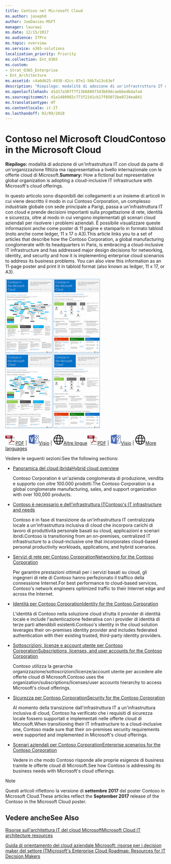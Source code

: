 ```yaml
---
title: Contoso nel Microsoft Cloud
ms.author: josephd
author: JoeDavies-MSFT
manager: laurawi
ms.date: 12/15/2017
ms.audience: ITPro
ms.topic: overview
ms.service: o365-solutions
localization_priority: Priority
ms.collection: Ent_O365
ms.custom:
- Strat_O365_Enterprise
- Ent_Architecture
ms.assetid: c4a6d625-4938-42cc-87e1-56b7a13c63ef
description: "Riepilogo: modalità di adozione di un'infrastruttura IT con cloud da parte di un'organizzazione fittizia ma rappresentativa a livello internazionale con le offerte cloud di Microsoft."
ms.openlocfilehash: d1d17a307f7f13668897343b69dcaebbedb4a7a4
ms.sourcegitcommit: d1a1480982c773f2241cb17f85072be8724ea841
ms.translationtype: HT
ms.contentlocale: it-IT
ms.lasthandoff: 02/09/2018
---
```

# <a name="contoso-in-the-microsoft-cloud"></a><span data-ttu-id="491a9-103">Contoso nel Microsoft Cloud</span><span class="sxs-lookup"><span data-stu-id="491a9-103">Contoso in the Microsoft Cloud</span></span>

 <span data-ttu-id="491a9-104">**Riepilogo:** modalità di adozione di un'infrastruttura IT con cloud da parte di un'organizzazione fittizia ma rappresentativa a livello internazionale con le offerte cloud di Microsoft.</span><span class="sxs-lookup"><span data-stu-id="491a9-104">**Summary:** How a fictional but representative global organization is adopting a cloud-inclusive IT infrastructure with Microsoft's cloud offerings.</span></span>
  
<span data-ttu-id="491a9-p101">In questo articolo sono disponibili dei collegamenti a un insieme di articoli in cui viene descritto il modo in cui Contoso Corporation, un complesso industriale globale con sede principale a Parigi, passa a un'infrastruttura IT con cloud e prende decisioni importanti sulla progettazione di rete, identità e sicurezza, oltre al modo in cui vengono implementati gli scenari cloud aziendali per risolvere i problemi aziendali. È possibile visualizzare queste informazioni anche come poster di 11 pagine e stamparlo in formato tabloid (noto anche come ledger, 11 x 17 o A3).</span><span class="sxs-lookup"><span data-stu-id="491a9-p101">This article links you to a set of articles that describe how the Contoso Corporation, a global manufacturing conglomerate with its headquarters in Paris, is embracing a cloud-inclusive IT infrastructure and has addressed major design decisions for networking, identity, and security and how it is implementing enterprise cloud scenarios to address its business problems. You can also view this information as an 11-page poster and print it in tabloid format (also known as ledger, 11 x 17, or A3).</span></span>
  
<span data-ttu-id="491a9-107">[![Immagine cursore di Contoso nel poster di Microsoft Cloud.](images/Contoso_Poster/Thumbnail.png)](https://www.microsoft.com/download/details.aspx?id=54427)</span><span class="sxs-lookup"><span data-stu-id="491a9-107">[![Thumb image of the Contoso in the Microsoft Cloud poster.](images/Contoso_Poster/Thumbnail.png)](https://www.microsoft.com/download/details.aspx?id=54427)</span></span>
  
<span data-ttu-id="491a9-108">![File PDF](images/Common_Images/PDFIcon.png)[PDF](https://go.microsoft.com/fwlink/p/?linkid=842085)  | ![File Visio](images/Common_Images/VisioIcon.png)[Visio](https://go.microsoft.com/fwlink/p/?linkid=842086)  | ![Visualizzare una pagina con le versioni in altre lingue](images/Common_Images/GlobeIcon.png)[Altre lingue](https://www.microsoft.com/download/details.aspx?id=54427)</span><span class="sxs-lookup"><span data-stu-id="491a9-108">![PDF file](images/Common_Images/PDFIcon.png)[PDF](https://go.microsoft.com/fwlink/p/?linkid=842085)  | ![Visio file](images/Common_Images/VisioIcon.png)[Visio](https://go.microsoft.com/fwlink/p/?linkid=842086)  | ![See a page with versions in additional languages](images/Common_Images/GlobeIcon.png)[More languages](https://www.microsoft.com/download/details.aspx?id=54427)</span></span>
  
<span data-ttu-id="491a9-109">Vedere le seguenti sezioni:</span><span class="sxs-lookup"><span data-stu-id="491a9-109">See the following sections:</span></span>
  
- [<span data-ttu-id="491a9-110">Panoramica del cloud ibrida</span><span class="sxs-lookup"><span data-stu-id="491a9-110">Hybrid cloud overview</span></span>](hybrid-cloud-overview.md)
    
    <span data-ttu-id="491a9-111">Contoso Corporation è un'azienda conglomerata di produzione, vendita e supporto con oltre 100.000 prodotti.</span><span class="sxs-lookup"><span data-stu-id="491a9-111">The Contoso Corporation is a global conglomerate manufacturing, sales, and support organization with over 100,000 products.</span></span>
    
- [<span data-ttu-id="491a9-112">Contoso è necessario e dell'infrastruttura IT</span><span class="sxs-lookup"><span data-stu-id="491a9-112">Contoso's IT infrastructure and needs</span></span>](contoso-it-infrastructure-and-needs.md)
    
    <span data-ttu-id="491a9-113">Contoso è in fase di transizione da un'infrastruttura IT centralizzata locale a un'infrastruttura inclusiva di cloud che incorpora carichi di lavoro di produttività personale basati su cloud, applicazioni e scenari ibridi.</span><span class="sxs-lookup"><span data-stu-id="491a9-113">Contoso is transitioning from an on-premises, centralized IT infrastructure to a cloud-inclusive one that incorporates cloud-based personal productivity workloads, applications, and hybrid scenarios.</span></span>
    
- [<span data-ttu-id="491a9-114">Servizi di rete per Contoso Corporation</span><span class="sxs-lookup"><span data-stu-id="491a9-114">Networking for the Contoso Corporation</span></span>](networking-for-the-contoso-corporation.md)
    
    <span data-ttu-id="491a9-115">Per garantire prestazioni ottimali per i servizi basati su cloud, gli ingegneri di rete di Contoso hanno perfezionato il traffico della connessione Internet.</span><span class="sxs-lookup"><span data-stu-id="491a9-115">For best performance to cloud-based services, Contoso's network engineers optimized traffic to their Internet edge and across the Internet.</span></span>
    
- [<span data-ttu-id="491a9-116">Identità per Contoso Corporation</span><span class="sxs-lookup"><span data-stu-id="491a9-116">Identity for the Contoso Corporation</span></span>](identity-for-the-contoso-corporation.md)
    
    <span data-ttu-id="491a9-117">L'identità di Contoso nella soluzione cloud sfrutta il provider di identità locale e include l'autenticazione federativa con i provider di identità di terze parti attendibili esistenti.</span><span class="sxs-lookup"><span data-stu-id="491a9-117">Contoso's identity in the cloud solution leverages their on-premises identity provider and includes federated authentication with their existing trusted, third-party identity providers.</span></span>
    
- [<span data-ttu-id="491a9-118">Sottoscrizioni, licenze e account utente per Contoso Corporation</span><span class="sxs-lookup"><span data-stu-id="491a9-118">Subscriptions, licenses, and user accounts for the Contoso Corporation</span></span>](subscriptions-licenses-and-user-accounts-for-the-contoso-corporation.md)
    
    <span data-ttu-id="491a9-119">Contoso utilizza la gerarchia organizzazione/sottoscrizioni/licenze/account utente per accedere alle offerte cloud di Microsoft.</span><span class="sxs-lookup"><span data-stu-id="491a9-119">Contoso uses the organization/subscriptions/licenses/user accounts hierarchy to access Microsoft's cloud offerings.</span></span>
    
- [<span data-ttu-id="491a9-120">Sicurezza per Contoso Corporation</span><span class="sxs-lookup"><span data-stu-id="491a9-120">Security for the Contoso Corporation</span></span>](security-for-the-contoso-corporation.md)
    
    <span data-ttu-id="491a9-121">Al momento della transizione dall'infrastruttura IT a un'infrastruttura inclusiva di cloud, Contoso ha verificato che i requisiti di sicurezza locale fossero supportati e implementati nelle offerte cloud di Microsoft.</span><span class="sxs-lookup"><span data-stu-id="491a9-121">When transitioning their IT infrastructure to a cloud-inclusive one, Contoso made sure that their on-premises security requirements were supported and implemented in Microsoft's cloud offerings.</span></span>
    
- [<span data-ttu-id="491a9-122">Scenari aziendali per Contoso Corporation</span><span class="sxs-lookup"><span data-stu-id="491a9-122">Enterprise scenarios for the Contoso Corporation</span></span>](enterprise-scenarios-for-the-contoso-corporation.md)
    
    <span data-ttu-id="491a9-123">Vedere in che modo Contoso risponde alle proprie esigenze di business tramite le offerte cloud di Microsoft.</span><span class="sxs-lookup"><span data-stu-id="491a9-123">See how Contoso is addressing its business needs with Microsoft's cloud offerings.</span></span>
    
> [!NOTE]
> <span data-ttu-id="491a9-124">Questi articoli riflettono la versione di **settembre 2017** del poster Contoso in Microsoft Cloud.</span><span class="sxs-lookup"><span data-stu-id="491a9-124">These articles reflect the **September 2017** release of the Contoso in the Microsoft Cloud poster.</span></span>
  
## <a name="see-also"></a><span data-ttu-id="491a9-125">Vedere anche</span><span class="sxs-lookup"><span data-stu-id="491a9-125">See Also</span></span>

[<span data-ttu-id="491a9-126">Risorse sull'architettura IT del cloud Microsoft</span><span class="sxs-lookup"><span data-stu-id="491a9-126">Microsoft Cloud IT architecture resources</span></span>](microsoft-cloud-it-architecture-resources.md)

[<span data-ttu-id="491a9-127">Guida di orientamento del cloud aziendale Microsoft: risorse per i decision maker del settore IT</span><span class="sxs-lookup"><span data-stu-id="491a9-127">Microsoft's Enterprise Cloud Roadmap: Resources for IT Decision Makers</span></span>](https://sway.com/FJ2xsyWtkJc2taRD)



